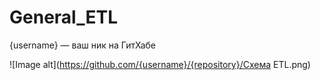 # General_ETL

{username} — ваш ник на ГитХабе

![Image alt](https://github.com/{username}/{repository}/Схема ETL.png)
